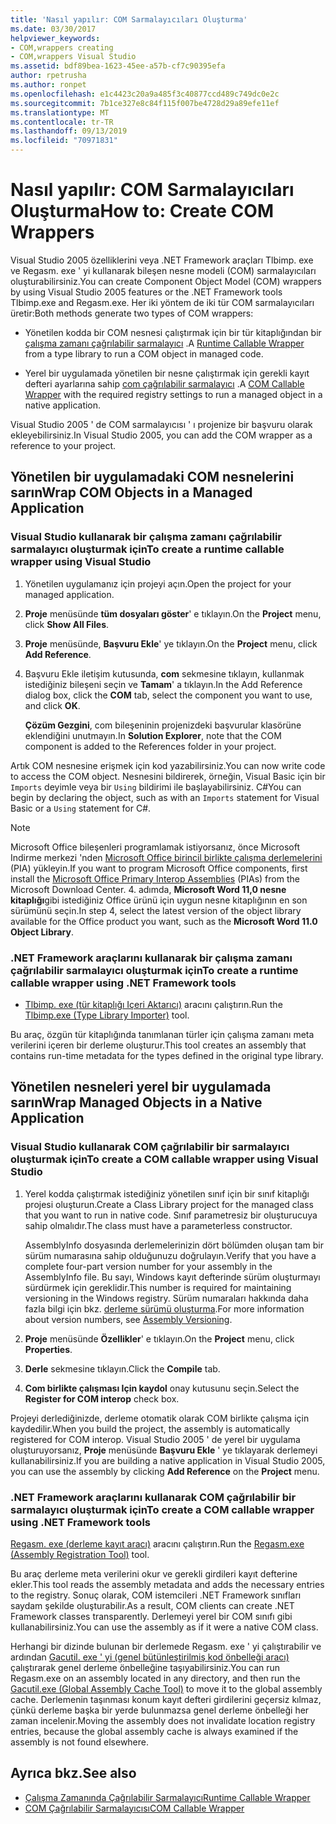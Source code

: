 ```yaml
---
title: 'Nasıl yapılır: COM Sarmalayıcıları Oluşturma'
ms.date: 03/30/2017
helpviewer_keywords:
- COM,wrappers creating
- COM,wrappers Visual Studio
ms.assetid: bdf89bea-1623-45ee-a57b-cf7c90395efa
author: rpetrusha
ms.author: ronpet
ms.openlocfilehash: e1c4423c20a9a485f3c40877ccd489c749dc0e2c
ms.sourcegitcommit: 7b1ce327e8c84f115f007be4728d29a89efe11ef
ms.translationtype: MT
ms.contentlocale: tr-TR
ms.lasthandoff: 09/13/2019
ms.locfileid: "70971831"
---
```

# <a name="how-to-create-com-wrappers"></a><span data-ttu-id="a1b69-102">Nasıl yapılır: COM Sarmalayıcıları Oluşturma</span><span class="sxs-lookup"><span data-stu-id="a1b69-102">How to: Create COM Wrappers</span></span>

<span data-ttu-id="a1b69-103">Visual Studio 2005 özelliklerini veya .NET Framework araçları Tlbimp. exe ve Regasm. exe ' yi kullanarak bileşen nesne modeli (COM) sarmalayıcıları oluşturabilirsiniz.</span><span class="sxs-lookup"><span data-stu-id="a1b69-103">You can create Component Object Model (COM) wrappers by using Visual Studio 2005 features or the .NET Framework tools Tlbimp.exe and Regasm.exe.</span></span> <span data-ttu-id="a1b69-104">Her iki yöntem de iki tür COM sarmalayıcıları üretir:</span><span class="sxs-lookup"><span data-stu-id="a1b69-104">Both methods generate two types of COM wrappers:</span></span>

- <span data-ttu-id="a1b69-105">Yönetilen kodda bir COM nesnesi çalıştırmak için bir tür kitaplığından bir [çalışma zamanı çağrılabilir sarmalayıcı](../../standard/native-interop/runtime-callable-wrapper.md) .</span><span class="sxs-lookup"><span data-stu-id="a1b69-105">A [Runtime Callable Wrapper](../../standard/native-interop/runtime-callable-wrapper.md) from a type library to run a COM object in managed code.</span></span>

- <span data-ttu-id="a1b69-106">Yerel bir uygulamada yönetilen bir nesne çalıştırmak için gerekli kayıt defteri ayarlarına sahip [com çağrılabilir sarmalayıcı](../../standard/native-interop/com-callable-wrapper.md) .</span><span class="sxs-lookup"><span data-stu-id="a1b69-106">A [COM Callable Wrapper](../../standard/native-interop/com-callable-wrapper.md) with the required registry settings to run a managed object in a native application.</span></span>

<span data-ttu-id="a1b69-107">Visual Studio 2005 ' de COM sarmalayıcısı ' ı projenize bir başvuru olarak ekleyebilirsiniz.</span><span class="sxs-lookup"><span data-stu-id="a1b69-107">In Visual Studio 2005, you can add the COM wrapper as a reference to your project.</span></span>

## <a name="wrap-com-objects-in-a-managed-application"></a><span data-ttu-id="a1b69-108">Yönetilen bir uygulamadaki COM nesnelerini sarın</span><span class="sxs-lookup"><span data-stu-id="a1b69-108">Wrap COM Objects in a Managed Application</span></span>

### <a name="to-create-a-runtime-callable-wrapper-using-visual-studio"></a><span data-ttu-id="a1b69-109">Visual Studio kullanarak bir çalışma zamanı çağrılabilir sarmalayıcı oluşturmak için</span><span class="sxs-lookup"><span data-stu-id="a1b69-109">To create a runtime callable wrapper using Visual Studio</span></span>

1. <span data-ttu-id="a1b69-110">Yönetilen uygulamanız için projeyi açın.</span><span class="sxs-lookup"><span data-stu-id="a1b69-110">Open the project for your managed application.</span></span>

2. <span data-ttu-id="a1b69-111">**Proje** menüsünde **tüm dosyaları göster**' e tıklayın.</span><span class="sxs-lookup"><span data-stu-id="a1b69-111">On the **Project** menu, click **Show All Files**.</span></span>

3. <span data-ttu-id="a1b69-112">**Proje** menüsünde, **Başvuru Ekle**' ye tıklayın.</span><span class="sxs-lookup"><span data-stu-id="a1b69-112">On the **Project** menu, click **Add Reference**.</span></span>

4. <span data-ttu-id="a1b69-113">Başvuru Ekle iletişim kutusunda, **com** sekmesine tıklayın, kullanmak istediğiniz bileşeni seçin ve **Tamam**' a tıklayın.</span><span class="sxs-lookup"><span data-stu-id="a1b69-113">In the Add Reference dialog box, click the **COM** tab, select the component you want to use, and click **OK**.</span></span>

     <span data-ttu-id="a1b69-114">**Çözüm Gezgini**, com bileşeninin projenizdeki başvurular klasörüne eklendiğini unutmayın.</span><span class="sxs-lookup"><span data-stu-id="a1b69-114">In **Solution Explorer**, note that the COM component is added to the References folder in your project.</span></span>

<span data-ttu-id="a1b69-115">Artık COM nesnesine erişmek için kod yazabilirsiniz.</span><span class="sxs-lookup"><span data-stu-id="a1b69-115">You can now write code to access the COM object.</span></span> <span data-ttu-id="a1b69-116">Nesnesini bildirerek, örneğin, Visual Basic için bir `Imports` deyimle veya bir `Using` bildirimi ile başlayabilirsiniz. C#</span><span class="sxs-lookup"><span data-stu-id="a1b69-116">You can begin by declaring the object, such as with an `Imports` statement for Visual Basic or a `Using` statement for C#.</span></span>

> [!NOTE]
> <span data-ttu-id="a1b69-117">Microsoft Office bileşenleri programlamak istiyorsanız, önce Microsoft Indirme merkezi 'nden [Microsoft Office birincil birlikte çalışma derlemelerini](https://go.microsoft.com/fwlink/?LinkId=50479) (PIA) yükleyin.</span><span class="sxs-lookup"><span data-stu-id="a1b69-117">If you want to program Microsoft Office components, first install the [Microsoft Office Primary Interop Assemblies](https://go.microsoft.com/fwlink/?LinkId=50479) (PIAs) from the Microsoft Download Center.</span></span> <span data-ttu-id="a1b69-118">4\. adımda, **Microsoft Word 11,0 nesne kitaplığı**gibi istediğiniz Office ürünü için uygun nesne kitaplığının en son sürümünü seçin.</span><span class="sxs-lookup"><span data-stu-id="a1b69-118">In step 4, select the latest version of the object library available for the Office product you want, such as the **Microsoft Word 11.0 Object Library**.</span></span>  
  
### <a name="to-create-a-runtime-callable-wrapper-using-net-framework-tools"></a><span data-ttu-id="a1b69-119">.NET Framework araçlarını kullanarak bir çalışma zamanı çağrılabilir sarmalayıcı oluşturmak için</span><span class="sxs-lookup"><span data-stu-id="a1b69-119">To create a runtime callable wrapper using .NET Framework tools</span></span>  
  
- <span data-ttu-id="a1b69-120">[Tlbimp. exe (tür kitaplığı Içeri Aktarıcı)](../../../docs/framework/tools/tlbimp-exe-type-library-importer.md) aracını çalıştırın.</span><span class="sxs-lookup"><span data-stu-id="a1b69-120">Run the [Tlbimp.exe (Type Library Importer)](../../../docs/framework/tools/tlbimp-exe-type-library-importer.md) tool.</span></span>  
  
 <span data-ttu-id="a1b69-121">Bu araç, özgün tür kitaplığında tanımlanan türler için çalışma zamanı meta verilerini içeren bir derleme oluşturur.</span><span class="sxs-lookup"><span data-stu-id="a1b69-121">This tool creates an assembly that contains run-time metadata for the types defined in the original type library.</span></span>  
  
## <a name="wrap-managed-objects-in-a-native-application"></a><span data-ttu-id="a1b69-122">Yönetilen nesneleri yerel bir uygulamada sarın</span><span class="sxs-lookup"><span data-stu-id="a1b69-122">Wrap Managed Objects in a Native Application</span></span>  
  
### <a name="to-create-a-com-callable-wrapper-using-visual-studio"></a><span data-ttu-id="a1b69-123">Visual Studio kullanarak COM çağrılabilir bir sarmalayıcı oluşturmak için</span><span class="sxs-lookup"><span data-stu-id="a1b69-123">To create a COM callable wrapper using Visual Studio</span></span>  
  
1. <span data-ttu-id="a1b69-124">Yerel kodda çalıştırmak istediğiniz yönetilen sınıf için bir sınıf kitaplığı projesi oluşturun.</span><span class="sxs-lookup"><span data-stu-id="a1b69-124">Create a Class Library project for the managed class that you want to run in native code.</span></span> <span data-ttu-id="a1b69-125">Sınıf parametresiz bir oluşturucuya sahip olmalıdır.</span><span class="sxs-lookup"><span data-stu-id="a1b69-125">The class must have a parameterless constructor.</span></span>  
  
     <span data-ttu-id="a1b69-126">AssemblyInfo dosyasında derlemelerinizin dört bölümden oluşan tam bir sürüm numarasına sahip olduğunuzu doğrulayın.</span><span class="sxs-lookup"><span data-stu-id="a1b69-126">Verify that you have a complete four-part version number for your assembly in the AssemblyInfo file.</span></span> <span data-ttu-id="a1b69-127">Bu sayı, Windows kayıt defterinde sürüm oluşturmayı sürdürmek için gereklidir.</span><span class="sxs-lookup"><span data-stu-id="a1b69-127">This number is required for maintaining versioning in the Windows registry.</span></span> <span data-ttu-id="a1b69-128">Sürüm numaraları hakkında daha fazla bilgi için bkz. [derleme sürümü oluşturma](../../standard/assembly/versioning.md).</span><span class="sxs-lookup"><span data-stu-id="a1b69-128">For more information about version numbers, see [Assembly Versioning](../../standard/assembly/versioning.md).</span></span>  
  
2. <span data-ttu-id="a1b69-129">**Proje** menüsünde **Özellikler**' e tıklayın.</span><span class="sxs-lookup"><span data-stu-id="a1b69-129">On the **Project** menu, click **Properties**.</span></span>  
  
3. <span data-ttu-id="a1b69-130">**Derle** sekmesine tıklayın.</span><span class="sxs-lookup"><span data-stu-id="a1b69-130">Click the **Compile** tab.</span></span>  
  
4. <span data-ttu-id="a1b69-131">**Com birlikte çalışması Için kaydol** onay kutusunu seçin.</span><span class="sxs-lookup"><span data-stu-id="a1b69-131">Select the **Register for COM interop** check box.</span></span>  
  
 <span data-ttu-id="a1b69-132">Projeyi derlediğinizde, derleme otomatik olarak COM birlikte çalışma için kaydedilir.</span><span class="sxs-lookup"><span data-stu-id="a1b69-132">When you build the project, the assembly is automatically registered for COM interop.</span></span> <span data-ttu-id="a1b69-133">Visual Studio 2005 ' de yerel bir uygulama oluşturuyorsanız, **Proje** menüsünde **Başvuru Ekle** ' ye tıklayarak derlemeyi kullanabilirsiniz.</span><span class="sxs-lookup"><span data-stu-id="a1b69-133">If you are building a native application in Visual Studio 2005, you can use the assembly by clicking **Add Reference** on the **Project** menu.</span></span>  
  
### <a name="to-create-a-com-callable-wrapper-using-net-framework-tools"></a><span data-ttu-id="a1b69-134">.NET Framework araçlarını kullanarak COM çağrılabilir bir sarmalayıcı oluşturmak için</span><span class="sxs-lookup"><span data-stu-id="a1b69-134">To create a COM callable wrapper using .NET Framework tools</span></span>  
  
<span data-ttu-id="a1b69-135">[Regasm. exe (derleme kayıt aracı)](../../../docs/framework/tools/regasm-exe-assembly-registration-tool.md) aracını çalıştırın.</span><span class="sxs-lookup"><span data-stu-id="a1b69-135">Run the [Regasm.exe (Assembly Registration Tool)](../../../docs/framework/tools/regasm-exe-assembly-registration-tool.md) tool.</span></span>  
  
<span data-ttu-id="a1b69-136">Bu araç derleme meta verilerini okur ve gerekli girdileri kayıt defterine ekler.</span><span class="sxs-lookup"><span data-stu-id="a1b69-136">This tool reads the assembly metadata and adds the necessary entries to the registry.</span></span> <span data-ttu-id="a1b69-137">Sonuç olarak, COM istemcileri .NET Framework sınıfları saydam şekilde oluşturabilir.</span><span class="sxs-lookup"><span data-stu-id="a1b69-137">As a result, COM clients can create .NET Framework classes transparently.</span></span> <span data-ttu-id="a1b69-138">Derlemeyi yerel bir COM sınıfı gibi kullanabilirsiniz.</span><span class="sxs-lookup"><span data-stu-id="a1b69-138">You can use the assembly as if it were a native COM class.</span></span>  
  
<span data-ttu-id="a1b69-139">Herhangi bir dizinde bulunan bir derlemede Regasm. exe ' yi çalıştırabilir ve ardından [Gacutil. exe ' yi (genel bütünleştirilmiş kod önbelleği aracı)](../../../docs/framework/tools/gacutil-exe-gac-tool.md) çalıştırarak genel derleme önbelleğine taşıyabilirsiniz.</span><span class="sxs-lookup"><span data-stu-id="a1b69-139">You can run Regasm.exe on an assembly located in any directory, and then run the [Gacutil.exe (Global Assembly Cache Tool)](../../../docs/framework/tools/gacutil-exe-gac-tool.md) to move it to the global assembly cache.</span></span> <span data-ttu-id="a1b69-140">Derlemenin taşınması konum kayıt defteri girdilerini geçersiz kılmaz, çünkü derleme başka bir yerde bulunmazsa genel derleme önbelleği her zaman incelenir.</span><span class="sxs-lookup"><span data-stu-id="a1b69-140">Moving the assembly does not invalidate location registry entries, because the global assembly cache is always examined if the assembly is not found elsewhere.</span></span>  
  
## <a name="see-also"></a><span data-ttu-id="a1b69-141">Ayrıca bkz.</span><span class="sxs-lookup"><span data-stu-id="a1b69-141">See also</span></span>

- [<span data-ttu-id="a1b69-142">Çalışma Zamanında Çağrılabilir Sarmalayıcı</span><span class="sxs-lookup"><span data-stu-id="a1b69-142">Runtime Callable Wrapper</span></span>](../../standard/native-interop/runtime-callable-wrapper.md)
- [<span data-ttu-id="a1b69-143">COM Çağrılabilir Sarmalayıcısı</span><span class="sxs-lookup"><span data-stu-id="a1b69-143">COM Callable Wrapper</span></span>](../../standard/native-interop/com-callable-wrapper.md)
